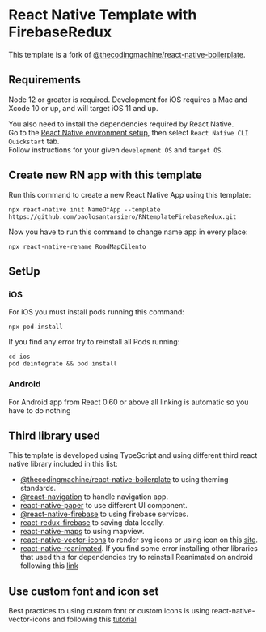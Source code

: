 # React Native Template with FirebaseRedux
This template is a fork of [@thecodingmachine/react-native-boilerplate](https://github.com/thecodingmachine/react-native-boilerplate).
## Requirements

Node 12 or greater is required. Development for iOS requires a Mac and Xcode 10 or up, and will target iOS 11 and up.

You also need to install the dependencies required by React Native.  
Go to the [React Native environment setup](https://reactnative.dev/docs/environment-setup), then select `React Native CLI Quickstart` tab.  
Follow instructions for your given `development OS` and `target OS`.

## Create new RN app with this template
Run this command to create a new React Native App using this template:

```
npx react-native init NameOfApp --template https://github.com/paolosantarsiero/RNtemplateFirebaseRedux.git
```
Now you have to run this command to change name app in every place:
```
npx react-native-rename RoadMapCilento
```

## SetUp
### iOS
For iOS you must install pods running this command:
```
npx pod-install
```
If you find any error try to reinstall all Pods running:
```
cd ios
pod deintegrate && pod install
```

### Android
For Android app from React 0.60 or above all linking is automatic so you have to do nothing


## Third library used
This template is developed using TypeScript and using different third react native library included in this list:
- [@thecodingmachine/react-native-boilerplate](https://github.com/thecodingmachine/react-native-boilerplate) to using theming standards.
- [@react-navigation](https://github.com/react-navigation/react-navigation) to handle navigation app.
- [react-native-paper](https://github.com/callstack/react-native-paper) to use different UI component.
- [@react-native-firebase](https://github.com/invertase/react-native-firebase) to using firebase services.
- [react-redux-firebase](https://github.com/prescottprue/react-redux-firebase/) to saving data locally.
- [react-native-maps](https://github.com/react-native-maps/react-native-maps) to using mapview.
- [react-native-vector-icons](https://github.com/oblador/react-native-vector-icons) to render svg icons or using icon on this [site](https://oblador.github.io/react-native-vector-icons/).
- [react-native-reanimated](https://github.com/software-mansion/react-native-reanimated). If you find some error installing other libraries that used this for dependencies try to reinstall Reanimated on android following this [link](https://docs.swmansion.com/react-native-reanimated/docs/2.3.x/fundamentals/installation)

## Use custom font and icon set
Best practices to using custom font or custom icons is using react-native-vector-icons and following this [tutorial](https://www.reactnative.guide/12-svg-icons-using-react-native-vector-icons/12.1-creating-custom-iconset.html)
